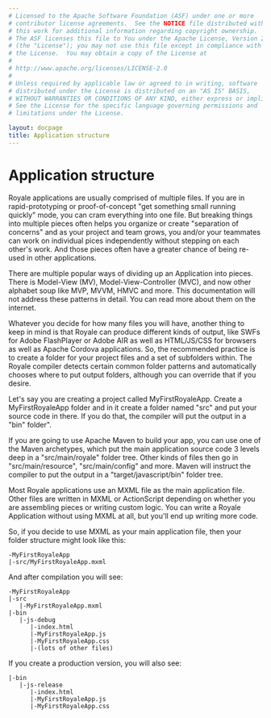 ```yaml
---
# Licensed to the Apache Software Foundation (ASF) under one or more
# contributor license agreements.  See the NOTICE file distributed with
# this work for additional information regarding copyright ownership.
# The ASF licenses this file to You under the Apache License, Version 2.0
# (the "License"); you may not use this file except in compliance with
# the License.  You may obtain a copy of the License at
# 
# http://www.apache.org/licenses/LICENSE-2.0
# 
# Unless required by applicable law or agreed to in writing, software
# distributed under the License is distributed on an "AS IS" BASIS,
# WITHOUT WARRANTIES OR CONDITIONS OF ANY KIND, either express or implied.
# See the License for the specific language governing permissions and
# limitations under the License.

layout: docpage
title: Application structure
---
```


# Application structure

Royale applications are usually comprised of multiple files.  If you are in rapid-prototyping or proof-of-concept "get something small running quickly" mode, you can cram everything into one file.  But breaking things into multiple pieces often helps you organize or create "separation of concerns" and as your project and team grows, you and/or your teammates can work on individual pices independently without stepping on each other's work.  And those pieces often have a greater chance of being re-used in other applications.

There are multiple popular ways of dividing up an Application into pieces.  There is Model-View (MV), Model-View-Controller (MVC), and now other alphabet soup like MVP, MVVM, HMVC and more.  This documentation will not address these patterns in detail.  You can read more about them on the internet.

Whatever you decide for how many files you will have, another thing to keep in mind is that Royale can produce different kinds of output, like SWFs for Adobe FlashPlayer or Adobe AIR as well as HTML/JS/CSS for browsers as well as Apache Cordova applications.  So, the recommended practice is to create a folder for your project files and a set of subfolders within.  The Royale compiler detects certain common folder patterns and automatically chooses where to put output folders, although you can override that if you desire.

Let's say you are creating a project called MyFirstRoyaleApp.  Create a MyFirstRoyaleApp folder and in it create a folder named "src" and put your source code in there.  If you do that, the compiler will put the output in a "bin" folder".

If you are going to use Apache Maven to build your app, you can use one of the Maven archetypes, which put the main application source code 3 levels deep in a "src/main/royale" folder tree.  Other kinds of files then go in "src/main/resource", "src/main/config" and more.  Maven will instruct the compiler to put the output in a "target/javascript/bin" folder tree.

Most Royale applications use an MXML file as the main application file.  Other files are written in MXML or ActionScript depending on whether you are assembling pieces or writing custom logic.  You can write a Royale Application without using MXML at all, but you'll end up writing more code.

So, if you decide to use MXML as your main application file, then your folder structure might look like this:

```
-MyFirstRoyaleApp
|-src/MyFirstRoyaleApp.mxml
```

And after compilation you will see:

```
-MyFirstRoyaleApp
|-src
   |-MyFirstRoyaleApp.mxml
|-bin
   |-js-debug
      |-index.html
      |-MyFirstRoyaleApp.js
      |-MyFirstRoyaleApp.css
      |-(lots of other files)
```

If you create a production version, you will also see:

```
|-bin
   |-js-release
      |-index.html
      |-MyFirstRoyaleApp.js
      |-MyFirstRoyaleApp.css
```

